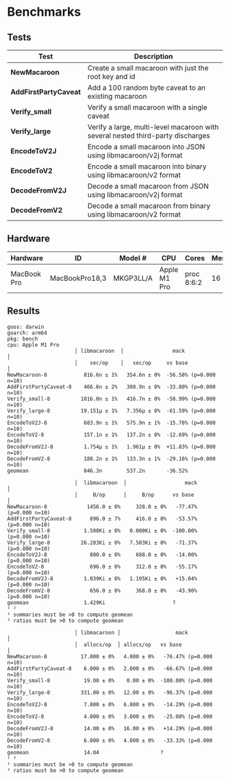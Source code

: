 # Benchmarks

## Tests

| Test                     | Description                                                                     |
|--------------------------|---------------------------------------------------------------------------------|
| **NewMacaroon**          | Create a small macaroon with just the root key and id                           |
| **AddFirstPartyCaveat**  | Add a 100 random byte caveat to an existing macaroon                            |
| **Verify_small**         | Verify a small macaroon with a single caveat                                    |
| **Verify_large**         | Verify a large, multi-level macaroon with several nested third-party discharges |
| **EncodeToV2J**          | Encode a small macaroon into JSON using libmacaroon/v2j format                  |
| **EncodeToV2**           | Encode a small macaroon into binary using libmacaroon/v2 format                 |
| **DecodeFromV2J**        | Decode a small macaroon from JSON using libmacaroon/v2j format                  |
| **DecodeFromV2**         | Decode a small macaroon from binary using libmacaroon/v2 format                 |

## Hardware

| Hardware     | ID             | Model #    | CPU           | Cores       | Memory |
|--------------|----------------|------------|---------------|-------------|--------|
| MacBook Pro  | MacBookPro18,3 | MKGP3LL/A  | Apple M1 Pro  | proc 8:6:2  | 16 GB  |

## Results

```
goos: darwin
goarch: arm64
pkg: bench
cpu: Apple M1 Pro
                      │ libmacaroon  │                mack                 │
                      │    sec/op    │   sec/op     vs base                │
NewMacaroon-8            816.6n ± 1%   354.6n ± 0%  -56.58% (p=0.000 n=10)
AddFirstPartyCaveat-8    466.6n ± 2%   308.9n ± 0%  -33.80% (p=0.000 n=10)
Verify_small-8          1016.0n ± 1%   416.7n ± 0%  -58.99% (p=0.000 n=10)
Verify_large-8          19.151µ ± 1%   7.356µ ± 0%  -61.59% (p=0.000 n=10)
EncodeToV2J-8            683.9n ± 1%   575.9n ± 1%  -15.78% (p=0.000 n=10)
EncodeToV2-8             157.1n ± 1%   137.2n ± 0%  -12.69% (p=0.000 n=10)
DecodeFromV2J-8          1.754µ ± 1%   1.961µ ± 0%  +11.83% (p=0.000 n=10)
DecodeFromV2-8           188.2n ± 1%   133.3n ± 1%  -29.16% (p=0.000 n=10)
geomean                  846.3n        537.2n       -36.52%

                      │  libmacaroon  │                   mack                    │
                      │     B/op      │     B/op      vs base                     │
NewMacaroon-8             1456.0 ± 0%     328.0 ± 0%   -77.47% (p=0.000 n=10)
AddFirstPartyCaveat-8      896.0 ± 7%     416.0 ± 0%   -53.57% (p=0.000 n=10)
Verify_small-8           1.508Ki ± 0%   0.000Ki ± 0%  -100.00% (p=0.000 n=10)
Verify_large-8          26.203Ki ± 0%   7.503Ki ± 0%   -71.37% (p=0.000 n=10)
EncodeToV2J-8              800.0 ± 0%     688.0 ± 0%   -14.00% (p=0.000 n=10)
EncodeToV2-8               696.0 ± 0%     312.0 ± 0%   -55.17% (p=0.000 n=10)
DecodeFromV2J-8          1.039Ki ± 0%   1.195Ki ± 0%   +15.04% (p=0.000 n=10)
DecodeFromV2-8             656.0 ± 0%     368.0 ± 0%   -43.90% (p=0.000 n=10)
geomean                  1.429Ki                      ?                       ¹ ²
¹ summaries must be >0 to compute geomean
² ratios must be >0 to compute geomean

                      │ libmacaroon │                  mack                   │
                      │  allocs/op  │ allocs/op   vs base                     │
NewMacaroon-8           17.000 ± 0%   4.000 ± 0%   -76.47% (p=0.000 n=10)
AddFirstPartyCaveat-8    6.000 ± 0%   2.000 ± 0%   -66.67% (p=0.000 n=10)
Verify_small-8           19.00 ± 0%    0.00 ± 0%  -100.00% (p=0.000 n=10)
Verify_large-8          331.00 ± 0%   12.00 ± 0%   -96.37% (p=0.000 n=10)
EncodeToV2J-8            7.000 ± 0%   6.000 ± 0%   -14.29% (p=0.000 n=10)
EncodeToV2-8             4.000 ± 0%   3.000 ± 0%   -25.00% (p=0.000 n=10)
DecodeFromV2J-8          14.00 ± 0%   16.00 ± 0%   +14.29% (p=0.000 n=10)
DecodeFromV2-8           6.000 ± 0%   4.000 ± 0%   -33.33% (p=0.000 n=10)
geomean                  14.04                    ?                       ¹ ²
¹ summaries must be >0 to compute geomean
² ratios must be >0 to compute geomean
```
